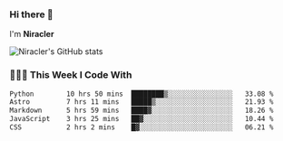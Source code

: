 ### Hi there 👋

I'm **Niracler**

![Niracler's GitHub stats](https://github-readme-stats.vercel.app/api?username=Niracler&show_icons=true)


### 👨🏻‍💻 This Week I Code With

<!--START_SECTION:waka-->

```txt
Python        10 hrs 50 mins  ████████▒░░░░░░░░░░░░░░░░   33.08 %
Astro         7 hrs 11 mins   █████▒░░░░░░░░░░░░░░░░░░░   21.93 %
Markdown      5 hrs 59 mins   ████▓░░░░░░░░░░░░░░░░░░░░   18.26 %
JavaScript    3 hrs 25 mins   ██▓░░░░░░░░░░░░░░░░░░░░░░   10.44 %
CSS           2 hrs 2 mins    █▓░░░░░░░░░░░░░░░░░░░░░░░   06.21 %
```

<!--END_SECTION:waka-->
